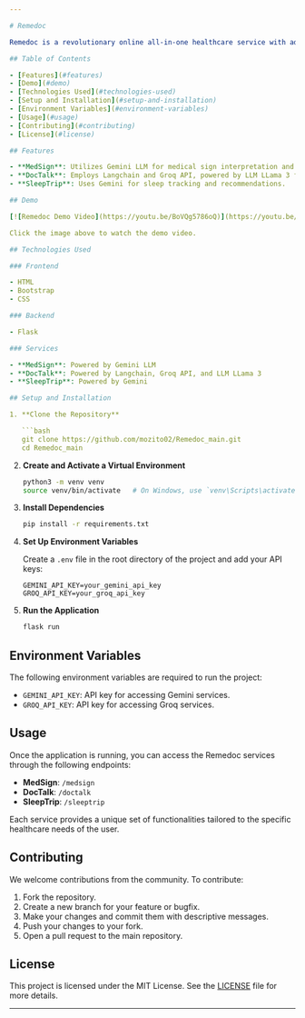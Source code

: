 ```yaml
---

# Remedoc

Remedoc is a revolutionary online all-in-one healthcare service with advanced AI features. This project provides comprehensive medical services through three main offerings: MedSign, DocTalk, and SleepTrip. Each service is powered by state-of-the-art AI technologies to ensure the best user experience.

## Table of Contents

- [Features](#features)
- [Demo](#demo)
- [Technologies Used](#technologies-used)
- [Setup and Installation](#setup-and-installation)
- [Environment Variables](#environment-variables)
- [Usage](#usage)
- [Contributing](#contributing)
- [License](#license)

## Features

- **MedSign**: Utilizes Gemini LLM for medical sign interpretation and diagnostics.
- **DocTalk**: Employs Langchain and Groq API, powered by LLM LLama 3 for doctor-patient interaction.
- **SleepTrip**: Uses Gemini for sleep tracking and recommendations.

## Demo

[![Remedoc Demo Video](https://youtu.be/BoVQg5786oQ)](https://youtu.be/BoVQg5786oQ)

Click the image above to watch the demo video.

## Technologies Used

### Frontend

- HTML
- Bootstrap
- CSS

### Backend

- Flask

### Services

- **MedSign**: Powered by Gemini LLM
- **DocTalk**: Powered by Langchain, Groq API, and LLM LLama 3
- **SleepTrip**: Powered by Gemini

## Setup and Installation

1. **Clone the Repository**

   ```bash
   git clone https://github.com/mozito02/Remedoc_main.git
   cd Remedoc_main
   ```

2. **Create and Activate a Virtual Environment**

   ```bash
   python3 -m venv venv
   source venv/bin/activate   # On Windows, use `venv\Scripts\activate`
   ```

3. **Install Dependencies**

   ```bash
   pip install -r requirements.txt
   ```

4. **Set Up Environment Variables**

   Create a `.env` file in the root directory of the project and add your API keys:

   ```plaintext
   GEMINI_API_KEY=your_gemini_api_key
   GROQ_API_KEY=your_groq_api_key
   ```

5. **Run the Application**

   ```bash
   flask run
   ```

## Environment Variables

The following environment variables are required to run the project:

- `GEMINI_API_KEY`: API key for accessing Gemini services.
- `GROQ_API_KEY`: API key for accessing Groq services.

## Usage

Once the application is running, you can access the Remedoc services through the following endpoints:

- **MedSign**: `/medsign`
- **DocTalk**: `/doctalk`
- **SleepTrip**: `/sleeptrip`

Each service provides a unique set of functionalities tailored to the specific healthcare needs of the user.

## Contributing

We welcome contributions from the community. To contribute:

1. Fork the repository.
2. Create a new branch for your feature or bugfix.
3. Make your changes and commit them with descriptive messages.
4. Push your changes to your fork.
5. Open a pull request to the main repository.

## License

This project is licensed under the MIT License. See the [LICENSE](LICENSE) file for more details.

---
```

